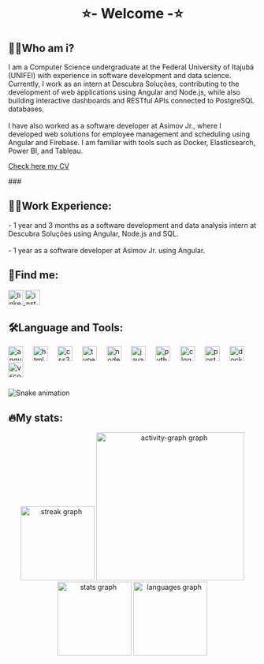 <h1 align="center">⭐- Welcome -⭐</h1>

###

<h2 align="left">🙋‍♂️Who am i?</h2>

<p align="left">I am a Computer Science undergraduate at the Federal University of Itajubá (UNIFEI) with experience in software development and data science. Currently, I work as an intern at Descubra Soluções, contributing to the development of web applications using Angular and Node.js, while also building interactive dashboards and RESTful APIs connected to PostgreSQL databases.<br><br>I have also worked as a software developer at Asimov Jr., where I developed web solutions for employee management and scheduling using Angular and Firebase. I am familiar with tools such as Docker, Elasticsearch, Power BI, and Tableau.</p>

<p align="left"><a href="https://drive.google.com/file/d/1dCVE1wX-o0jImfCm7h4MRYUF8-AStmwy/view?usp=sharing">Check here my CV</a></p>
###

<h2 align="left">👨‍💻Work Experience:</h2>

<p align="left">- 1 year and 3 months as a software development and data analysis intern at Descubra Soluções using Angular, Node.js and SQL.<br><br> - 1 year as a software developer at Asimov Jr. using Angular.</p>

###

<h2 align="left">🔎Find me:</h2>

<div align="left">
  <a href="https://www.linkedin.com/in/gabrielcfornitano/" target="_blank">
    <img src="https://img.shields.io/static/v1?message=LinkedIn&logo=linkedin&label=&color=0077B5&logoColor=white&labelColor=&style=for-the-badge" height="30" alt="linkedin logo"  />
  </a>
  <a href="https://www.instagram.com/gabriel_ciri/" target="_blank">
    <img src="https://img.shields.io/static/v1?message=Instagram&logo=instagram&label=&color=E4405F&logoColor=white&labelColor=&style=for-the-badge" height="30" alt="instagram logo"  />
  </a>
</div>

###

<h2 align="left">🛠️Language and Tools:</h2>

<div align="left">
  <img src="https://img.shields.io/badge/Angular-DD0031?logo=angular&logoColor=white&style=for-the-badge" height="30" alt="angularjs logo"  />
  <img width="12" />
  <img src="https://img.shields.io/badge/HTML5-E34F26?logo=html5&logoColor=white&style=for-the-badge" height="30" alt="html5 logo"  />
  <img width="12" />
  <img src="https://img.shields.io/badge/CSS3-1572B6?logo=css3&logoColor=white&style=for-the-badge" height="30" alt="css3 logo"  />
  <img width="12" />
  <img src="https://img.shields.io/badge/TypeScript-3178C6?logo=typescript&logoColor=white&style=for-the-badge" height="30" alt="typescript logo"  />
  <img width="12" />
  <img src="https://img.shields.io/badge/Node.js-339933?logo=nodedotjs&logoColor=white&style=for-the-badge" height="30" alt="nodejs logo"  />
  <img width="12" />
  <img src="https://img.shields.io/badge/JavaScript-F7DF1E?logo=javascript&logoColor=black&style=for-the-badge" height="30" alt="javascript logo"  />
  <img width="12" />
  <img src="https://img.shields.io/badge/Python-3776AB?logo=python&logoColor=white&style=for-the-badge" height="30" alt="python logo"  />
  <img width="12" />
  <img src="https://img.shields.io/badge/C-A8B9CC?logo=c&logoColor=black&style=for-the-badge" height="30" alt="c logo"  />
  <img width="12" />
  <img src="https://img.shields.io/badge/PostgreSQL-4169E1?logo=postgresql&logoColor=white&style=for-the-badge" height="30" alt="postgresql logo"  />
  <img width="12" />
  <img src="https://img.shields.io/badge/Docker-2496ED?logo=docker&logoColor=white&style=for-the-badge" height="30" alt="docker logo"  />
  <img width="12" />
  <img src="https://img.shields.io/badge/Visual Studio Code-007ACC?logo=visualstudiocode&logoColor=white&style=for-the-badge" height="30" alt="vscode logo"  />
</div>

###

<img src="https://raw.githubusercontent.com/GabrielCiriaco/GabrielCiriaco/output/snake.svg" alt="Snake animation" />

###

<h2 align="left">🔥My stats:</h2>

<div align="center">
  <img src="https://streak-stats.demolab.com?user=GabrielCiriaco&locale=en&mode=weekly&theme=merko&hide_border=false&border_radius=5&order=3" height="150" alt="streak graph"  />
  <img src="https://github-readme-activity-graph.vercel.app/graph?username=GabrielCiriaco&radius=16&theme=merko&area=true&order=5&custom_title=My%20Contribution&hide_border=true&hide_title=false" height="300" alt="activity-graph graph"  />
  <img src="https://github-readme-stats.vercel.app/api?username=GabrielCiriaco&hide_title=false&hide_rank=false&show_icons=true&include_all_commits=true&count_private=true&disable_animations=false&theme=merko&locale=en&hide_border=true&order=1&custom_title=My%20Stats" height="150" alt="stats graph"  />
  <img src="https://github-readme-stats.vercel.app/api/top-langs?username=GabrielCiriaco&locale=en&hide_title=false&layout=compact&card_width=320&langs_count=5&theme=merko&hide_border=true&order=2" height="150" alt="languages graph"  />
</div>

###

